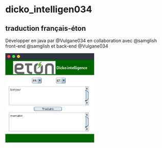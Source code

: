 # dicko_intelligen034

## traduction français-éton 

Développer en java par @Vulgane034 en collaboration avec @samglish
front-end @samglish et back-end @Vulgane034
<p align="left">
<img src="ETON.png" width="55%"/>
</>